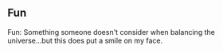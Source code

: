 ## Fun

Fun: Something someone doesn't consider when balancing the universe...but this does put a smile on my face.
